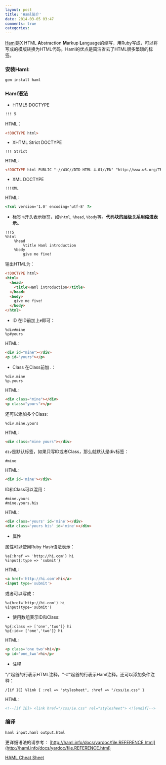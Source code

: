 ```yaml
---
layout: post
title: 'Haml简介'
date: 2014-03-05 03:47
comments: true
categories: 
---
```

[Haml](http://haml.info/)是X **H**TML **A**bstraction **M**arkup **L**anguage的缩写，用Ruby写成，可以将写成的模版转换为HTML代码。Haml的优点是简洁省去了HTML很多繁琐的标签。

### 安装Haml:

```bash
gem install haml
```

### Haml语法

* HTML5 DOCTYPE
```
!!! 5
```
HTML：
```html
<!DOCTYPE html> 
```

* XHTML Strict DOCTYPE
```
!!! Strict 
```
HTML:
```html
<!DOCTYPE html PUBLIC "-//W3C//DTD HTML 4.01//EN" "http://www.w3.org/TR/html4/strict.dtd">
```

* XML DOCTYPE
```
!!!XML
```
HTML:
```html
<?xml version='1.0' encoding='utf-8' ?>
```

* 标签
`%`开头表示标签，如`%html`, `%head`, `%body`等。**代码块的层级关系用缩进表示。**
```
!!!5
%html
	%head
		%title Haml introduction
	%body
		give me five!
```
输出HTML为：
```html
<!DOCTYPE html>
<html>
  <head>
    <title>Haml introduction</title>
  </head>
  <body>
    give me five!
  </body>
</html>
```

* ID
在ID前加上`#`即可：
```
%div#mine
%p#yours
```

HTML:
```html
<div id="mine"></div>
<p id="yours"></p>
```

* Class
在Class前加`.`：
```
%div.mine
%p.yours
```
HTML:
```html
<div class="mine"></div>
<p class="yours"></p>
```

还可以添加多个Class:
```
%div.mine.yours
```
HTML:
```html
<div class="mine yours"></div>
```

`div`是默认标签，如果只写ID或者Class，那么就默认是div标签：
```
#mine
```
HTML:
```html
<div id='mine'></div>
```

ID和Class可以混用：
```
#mine.yours
#mine.yours.his
```
HTML:
```html
<div class='yours' id='mine'></div>
<div class='yours his' id='mine'></div>
```

* 属性

属性可以使用Ruby Hash语法表示：
```
%a{:href => 'http://hi.com'} hi
%input{:type => 'submit'}
```
HTML:
```html
<a href='http://hi.com'>hi</a>
<input type='submit'>
```
或者可以写成：
```
%a(href='http://hi.com') hi
%input(type='submit')
```

* 使用数组表示ID和Class:
```
%p{:class => ['one','two']} hi
%p{:id=> ['one','two']} hi
```
HTML:
```html
<p class='one two'>hi</p>
<p id='one_two'>hi</p>
```

* 注释

"/"起首的行表示HTML注释，"-#"起首的行表示Haml注释。还可以添加条件注释：
```
/[if IE] %link { :rel => "stylesheet", :href => "/css/ie.css" } 
```
HTML:
```html
<!--[if IE]> <link href="/css/ie.css" rel="stylesheet"> <![endif]-->
```

### 编译

```
haml input.haml output.html
```

更详细语法的请参考：
[http://haml.info/docs/yardoc/file.REFERENCE.html](http://haml.info/docs/yardoc/file.REFERENCE.html)

[HAML Cheat Sheet](http://www.cheatography.com/specialbrand/cheat-sheets/haml/)